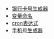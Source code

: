 - [银行卡号生成器](https://ddu1222.github.io/)
- [变量命名](https://unbug.github.io)
- [cron表达式](https://cron.qqe2.com)
- [手机号生成器](https://www.chenweiliang.com/cwl-1992.html)
